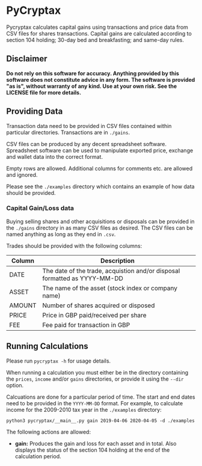 # PyCryptax

Pycryptax calculates capital gains using transactions and price
data from CSV files for shares transactions. Capital
gains are calculated according to section 104 holding; 30-day bed and
breakfasting; and same-day rules. 

## Disclaimer

**Do not rely on this software for accuracy. Anything provided by this software
does not constitute advice in any form. The software is provided "as is",
without warranty of any kind. Use at your own risk. See the LICENSE file for
more details.**

## Providing Data

Transaction data need to be provided in CSV files contained
within particular directories. Transactions are in `./gains`.

CSV files can be produced by any decent spreadsheet software. Spreadsheet
software can be used to manipulate exported price, exchange and wallet data into
the correct format.

Empty rows are allowed. Additional columns for comments etc. are allowed and
ignored.

Please see the `./examples` directory which contains an example of how data
should be provided.

### Capital Gain/Loss data

Buying selling shares and other acquisitions or disposals can be provided in
the `./gains` directory in as many CSV files as desired. The CSV files can be
named anything as long as they end in `.csv`.

Trades should be provided with the following columns:

| Column      | Description                                                               |
| ----------- | ------------------------------------------------------------------------- |
| DATE        | The date of the trade, acquistion and/or disposal formatted as YYYY-MM-DD |
| ASSET       | The name of the asset (stock index or company name)                       |
| AMOUNT      | Number of shares acquired or disposed                                     |
| PRICE       | Price in GBP paid/received per share                                      |
| FEE         | Fee paid for transaction in GBP                                           |

## Running Calculations

Please run `pycryptax -h` for usage details.

When running a calculation you must either be in the directory containing the
`prices`, `income` and/or `gains` directories, or provide it using the `--dir`
option.

Calcuations are done for a particular period of time. The start and end dates
need to be provided in the `YYYY-MM-DD` format. For example, to calculate income
for the 2009-2010 tax year in the `./examples` directory:

    python3 pycryptax/__main__.py gain 2019-04-06 2020-04-05 -d ./examples

The following actions are allowed:

- **gain:** Produces the gain and loss for each asset and in total. Also
  displays the status of the section 104 holding at the end of the
calculation period.
